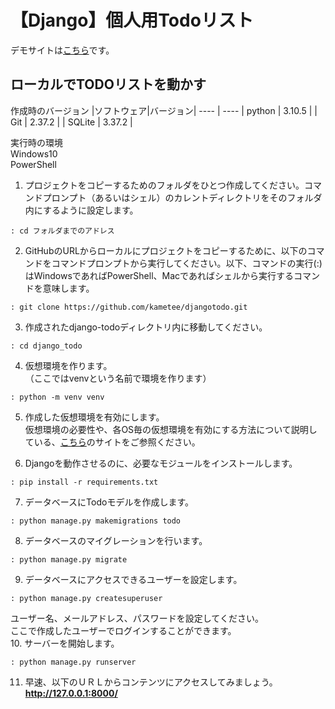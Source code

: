 # 【Django】個人用Todoリスト
デモサイトは<a href="http://4ndk5.pythonanywhere.com/" target="_blank">こちら</a>です。

## ローカルでTODOリストを動かす
作成時のバージョン
|ソフトウェア|バージョン|
---- | ----
| python | 3.10.5 |
| Git | 2.37.2 |
| SQLite | 3.37.2 | 

実行時の環境  
Windows10  
PowerShell  

1. プロジェクトをコピーするためのフォルダをひとつ作成してください。コマンドプロンプト（あるいはシェル）のカレントディレクトリをそのフォルダ内にするように設定します。  
```
: cd フォルダまでのアドレス
```
  
2. GitHubのURLからローカルにプロジェクトをコピーするために、以下のコマンドをコマンドプロンプトから実行してください。以下、コマンドの実行(:)はWindowsであればPowerShell、Macであればシェルから実行するコマンドを意味します。  
```
: git clone https://github.com/kametee/djangotodo.git
```

3. 作成されたdjango-todoディレクトリ内に移動してください。  
```
: cd django_todo
```

4. 仮想環境を作ります。  
（ここではvenvという名前で環境を作ります）  
```
: python -m venv venv
```  
  
5. 作成した仮想環境を有効にします。  
仮想環境の必要性や、各OS毎の仮想環境を有効にする方法について説明している、<a href="https://camp.trainocate.co.jp/magazine/venv-python/" target="_blank">こちら</a>のサイトをご参照ください。  

6. Djangoを動作させるのに、必要なモジュールをインストールします。  
```
: pip install -r requirements.txt
```
  
7. データベースにTodoモデルを作成します。  
```
: python manage.py makemigrations todo
```
  
8. データベースのマイグレーションを行います。  
```
: python manage.py migrate
```

9. データベースにアクセスできるユーザーを設定します。
```
: python manage.py createsuperuser  
```
ユーザー名、メールアドレス、パスワードを設定してください。  
ここで作成したユーザーでログインすることができます。    
10. サーバーを開始します。  
```
: python manage.py runserver
```  
11. 早速、以下のＵＲＬからコンテンツにアクセスしてみましょう。  
  **http://127.0.0.1:8000/**
